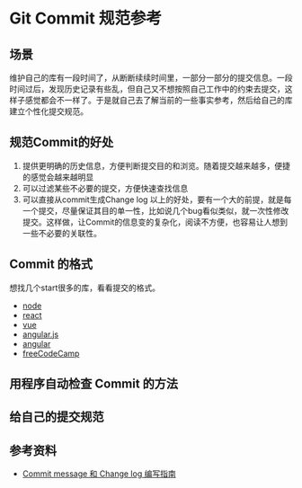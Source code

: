 # Git Commit 规范参考
## 场景
维护自己的库有一段时间了，从断断续续时间里，一部分一部分的提交信息。一段时间过后，发现历史记录有些乱，但自己又不想按照自己工作中的约束去提交，这样子感觉都会不一样了。于是就自己去了解当前的一些事实参考，然后给自己的库建立个性化提交规范。

## 规范Commit的好处
1. 提供更明确的历史信息，方便判断提交目的和浏览。随着提交越来越多，便捷的感觉会越来越明显
2. 可以过滤某些不必要的提交，方便快速查找信息
3. 可以直接从commit生成Change log
以上的好处，要有一个大的前提，就是每一个提交，尽量保证其目的单一性，比如说几个bug看似类似，就一次性修改提交。这样做，让Commit的信息变的复杂化，阅读不方便，也容易让人想到一些不必要的关联性。


## Commit 的格式
想找几个start很多的库，看看提交的格式。
- [node](https://github.com/nodejs/node/commits/master)
- [react](https://github.com/facebook/react/commits/master)
- [vue](https://github.com/vuejs/vue/commits/dev)
- [angular.js](https://github.com/angular/angular.js/commits/master)
- [angular](https://github.com/angular/angular/commits/master)
- [freeCodeCamp](https://github.com/freeCodeCamp/freeCodeCamp/commits/staging)

## 用程序自动检查 Commit 的方法

## 给自己的提交规范

## 参考资料
- [Commit message 和 Change log 编写指南](http://www.ruanyifeng.com/blog/2016/01/commit_message_change_log.html)